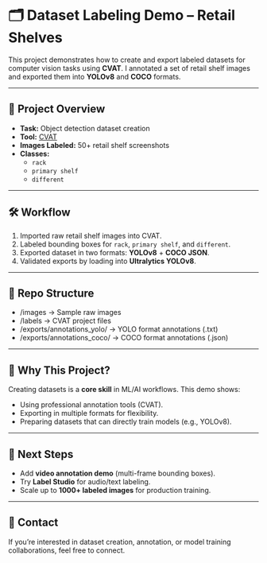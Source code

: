 # 🗂️ Dataset Labeling Demo – Retail Shelves

This project demonstrates how to create and export labeled datasets for computer vision tasks using **CVAT**.
I annotated a set of retail shelf images and exported them into **YOLOv8** and **COCO** formats.

---

## 📌 Project Overview
- **Task:** Object detection dataset creation
- **Tool:** [CVAT](https://cvat.org/)
- **Images Labeled:** 50+ retail shelf screenshots
- **Classes:**
  - `rack`
  - `primary shelf`
  - `different`

---

## 🛠️ Workflow
1. Imported raw retail shelf images into CVAT.
2. Labeled bounding boxes for `rack`, `primary shelf`, and `different`.
3. Exported dataset in two formats: **YOLOv8** + **COCO JSON**.
4. Validated exports by loading into **Ultralytics YOLOv8**.

---

## 📂 Repo Structure
- /images        → Sample raw images
- /labels        → CVAT project files
- /exports/annotations_yolo/ → YOLO format annotations (.txt)
- /exports/annotations_coco/ → COCO format annotations (.json)
     

---

## 🚀 Why This Project?
Creating datasets is a **core skill** in ML/AI workflows.
This demo shows:
- Using professional annotation tools (CVAT).
- Exporting in multiple formats for flexibility.
- Preparing datasets that can directly train models (e.g., YOLOv8).

---

## 🔮 Next Steps
- Add **video annotation demo** (multi-frame bounding boxes).
- Try **Label Studio** for audio/text labeling.
- Scale up to **1000+ labeled images** for production training.

---

## 📧 Contact
If you’re interested in dataset creation, annotation, or model training collaborations, feel free to connect.
